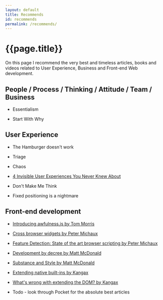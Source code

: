 ```yaml
---
layout: default
title: Recommends
id: recommends
permalink: /recommends/
---
```


# {{page.title}}

On this page I recommend the very best and timeless articles, books and videos related to User Experience, Business and Front-end Web development.

## People / Process / Thinking / Attitude / Team / Business

* Essentialism

* Start With Why

## User Experience

* The Hamburger doesn't work

* Triage

* Chaos

* [4 Invisible User Experiences You Never Knew About](https://medium.com/hackerpreneur-magazine/4-invisible-user-experiences-you-d13cc9c3c7ab)

* Don't Make Me Think

* Fixed positioning is a nightmare

## Front-end development

* [Introducing awfulness.js by Tom Morris](https://tommorris.org/posts/2547")

* [Cross browser widgets by Peter Michaux](http://peter.michaux.ca/articles/cross-browser-widgets)

* [Feature Detection: State of the art browser scripting by Peter Michaux](http://peter.michaux.ca/articles/feature-detection-state-of-the-art-browser-scripting)

* [Development by decree by Matt McDonald](http://articles.fortybelow.ca/Development_by_Decree/)

* [Substance and Style by Matt McDonald](http://articles.fortybelow.ca/Substance_and_Style/0/)

* [Extending native built-ins by Kangax](http://perfectionkills.com/extending-native-builtins/)

* [What's wrong with extending the DOM? by Kangax](http://perfectionkills.com/whats-wrong-with-extending-the-dom/)

* Todo - look through Pocket for the absolute best articles
